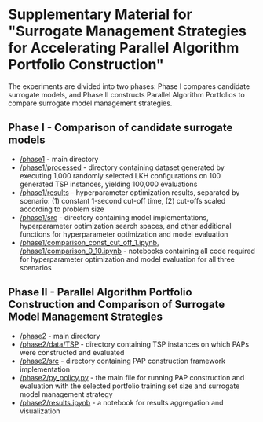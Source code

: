 # Supplementary Material for "Surrogate Management Strategies for Accelerating Parallel Algorithm Portfolio Construction"

The experiments are divided into two phases: Phase I compares candidate surrogate models, and Phase II constructs Parallel Algorithm Portfolios to compare surrogate model management strategies.

## Phase I - Comparison of candidate surrogate models

* [/phase1](phase1) - main directory
* [/phase1/processed](phase1/processed) - directory containing dataset generated by executing 1,000 randomly selected LKH configurations on 100 generated TSP instances, yielding 100,000 evaluations
* [/phase1/results](phase1/results) - hyperparameter optimization results, separated by scenario: (1) constant 1-second cut-off time, (2) cut-offs scaled according to problem size
* [/phase1/src](phase1/src) - directory containing model implementations, hyperparameter optimization search spaces, and other additional functions for hyperparameter optimization and model evaluation
* [/phase1/comparison_const_cut_off_1.ipynb](phase1/comparison_const_cut_off_1.ipynb), [/phase1/comparison_0_10.ipynb](phase1/comparison_0_10.ipynb) - notebooks containing all code required for hyperparameter optimization and model evaluation for all three scenarios

## Phase II - Parallel Algorithm Portfolio Construction and Comparison of Surrogate Model Management Strategies

* [/phase2](phase2) - main directory
* [/phase2/data/TSP](phase2/data/TSP) - directory containing TSP instances on which PAPs were constructed and evaluated
* [/phase2/src](phase2/src) - directory containing PAP construction framework implementation
* [/phase2/py_policy.py](phase2/py_policy.py) - the main file for running PAP construction and evaluation with the selected portfolio training set size and surrogate model management strategy
* [/phase2/results.ipynb](phase2/results.ipynb) - a notebook for results aggregation and visualization
